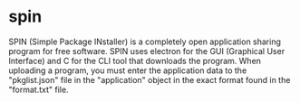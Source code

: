 # spin
SPIN (Simple Package INstaller) is a completely open application sharing program for free software.
SPIN uses electron for the GUI (Graphical User Interface) and C for the CLI tool that downloads the program. When uploading a program, you must enter the application data to the "pkglist.json" file in
the "application" object in the exact format found in the "format.txt" file.
